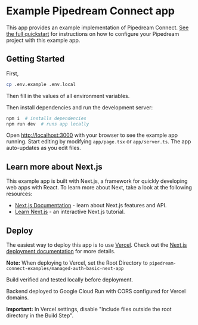# Example Pipedream Connect app

This app provides an example implementation of Pipedream Connect. [See the full quickstart](https://pipedream.com/docs/connect/quickstart) for instructions on how to configure your Pipedream project with this example app.

## Getting Started

First,

```bash
cp .env.example .env.local
```

Then fill in the values of all environment variables.

Then install dependencies and run the development server:

```bash
npm i  # installs dependencies
npm run dev  # runs app locally
```

Open [http://localhost:3000](http://localhost:3000) with your browser to see the example app running. Start editing by modifying `app/page.tsx` or `app/server.ts`. The app auto-updates as you edit files.

## Learn more about Next.js

This example app is built with Next.js, a framework for quickly developing web apps with React. To learn more about Next, take a look at the following resources:

- [Next.js Documentation](https://nextjs.org/docs) - learn about Next.js features and API.
- [Learn Next.js](https://nextjs.org/learn) - an interactive Next.js tutorial.

## Deploy

The easiest way to deploy this app is to use [Vercel](https://vercel.com/new). Check out the [Next.js deployment documentation](https://nextjs.org/docs/deployment) for more details.

**Note:** When deploying to Vercel, set the Root Directory to `pipedream-connect-examples/managed-auth-basic-next-app`

Build verified and tested locally before deployment.

Backend deployed to Google Cloud Run with CORS configured for Vercel domains.

**Important:** In Vercel settings, disable "Include files outside the root directory in the Build Step".
